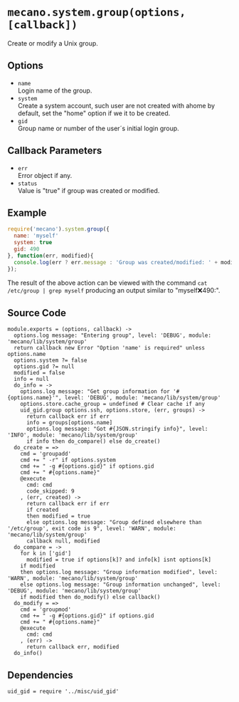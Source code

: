
# `mecano.system.group(options, [callback])`

Create or modify a Unix group.

## Options

*   `name`   
    Login name of the group.   
*   `system`   
    Create a system account, such user are not created with ahome by default,
    set the "home" option if we it to be created.   
*   `gid`   
    Group name or number of the user´s initial login group.   

## Callback Parameters

*   `err`   
    Error object if any.   
*   `status`   
    Value is "true" if group was created or modified.   

## Example

```js
require('mecano').system.group({
  name: 'myself'
  system: true
  gid: 490
}, function(err, modified){
  console.log(err ? err.message : 'Group was created/modified: ' + modified);
});
```

The result of the above action can be viewed with the command
`cat /etc/group | grep myself` producing an output similar to
"myself:x:490:".

## Source Code

    module.exports = (options, callback) ->
      options.log message: "Entering group", level: 'DEBUG', module: 'mecano/lib/system/group'
      return callback new Error "Option 'name' is required" unless options.name
      options.system ?= false
      options.gid ?= null
      modified = false
      info = null
      do_info = ->
        options.log message: "Get group information for '#{options.name}'", level: 'DEBUG', module: 'mecano/lib/system/group'
        options.store.cache_group = undefined # Clear cache if any
        uid_gid.group options.ssh, options.store, (err, groups) ->
          return callback err if err
          info = groups[options.name]
          options.log message: "Got #{JSON.stringify info}", level: 'INFO', module: 'mecano/lib/system/group'
          if info then do_compare() else do_create()
      do_create = =>
        cmd = 'groupadd'
        cmd += " -r" if options.system
        cmd += " -g #{options.gid}" if options.gid
        cmd += " #{options.name}"
        @execute
          cmd: cmd
          code_skipped: 9
        , (err, created) ->
          return callback err if err
          if created
          then modified = true
          else options.log message: "Group defined elsewhere than '/etc/group', exit code is 9", level: 'WARN', module: 'mecano/lib/system/group'
          callback null, modified
      do_compare = ->
        for k in ['gid']
          modified = true if options[k]? and info[k] isnt options[k]
        if modified
        then options.log message: "Group information modified", level: 'WARN', module: 'mecano/lib/system/group'
        else options.log message: "Group information unchanged", level: 'DEBUG', module: 'mecano/lib/system/group'
        if modified then do_modify() else callback()
      do_modify = =>
        cmd = 'groupmod'
        cmd += " -g #{options.gid}" if options.gid
        cmd += " #{options.name}"
        @execute
          cmd: cmd
        , (err) ->
          return callback err, modified
      do_info()

## Dependencies

    uid_gid = require '../misc/uid_gid'
